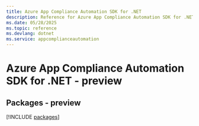 ```yaml
---
title: Azure App Compliance Automation SDK for .NET
description: Reference for Azure App Compliance Automation SDK for .NET
ms.date: 05/28/2025
ms.topic: reference
ms.devlang: dotnet
ms.service: appcomplianceautomation
---
```

# Azure App Compliance Automation SDK for .NET - preview
## Packages - preview
[!INCLUDE [packages](app-compliance-automation-index.md)]